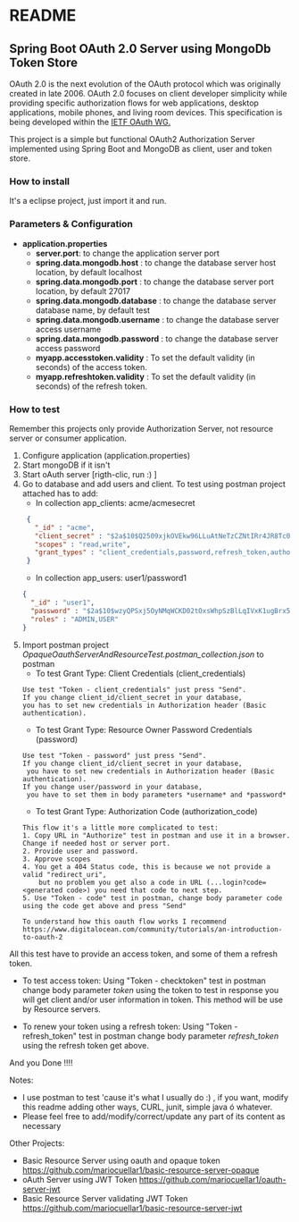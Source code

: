 # README

## Spring Boot OAuth 2.0 Server using MongoDb Token Store

OAuth 2.0 is the next evolution of the OAuth protocol which was originally created in late 2006. OAuth 2.0 focuses on client developer simplicity while providing specific authorization flows for web applications, desktop applications, mobile phones, and living room devices. This specification is being developed within the [IETF OAuth WG.](https://www.ietf.org/mailman/listinfo/oauth)

This project is a simple but functional OAuth2 Authorization Server implemented using Spring Boot and MongoDB as client, user and token store. 

### How to install
It's a eclipse project, just import it and run.

### Parameters & Configuration
* **application.properties**
  * **server.port**: to change the application server port
  * **spring.data.mongodb.host** : to change the database server host location, by default localhost
  * **spring.data.mongodb.port** : to change the database server port location, by default 27017
  * **spring.data.mongodb.database** : to change the database server database name, by default test
  * **spring.data.mongodb.username** : to change the database server access username
  * **spring.data.mongodb.password** : to change the database server access password
  * **myapp.accesstoken.validity** : To set the default validity (in seconds) of the access token.
  * **myapp.refreshtoken.validity** : To set the default validity (in seconds) of the refresh token.

### How to test

Remember this projects only provide Authorization Server, not resource server or consumer application.

1. Configure application (application.properties)
2. Start mongoDB if it isn't
3. Start oAuth server [rigth-clic, run  :) ]
4. Go to database and add users and client. To test using postman project attached has to add:
   * In collection app_clients:  acme/acmesecret
   ```json
    {
      "_id" : "acme",
      "client_secret" : "$2a$10$Q2509xjkOVEkw96LLuAtNeTzCZNtIRr4JR8Tc0IykmPYS//046uHa",
      "scopes" : "read,write",
      "grant_types" : "client_credentials,password,refresh_token,authorization_code"
    }
    ```
   * In collection app_users:  user1/password1
    ```json
    {
      "_id" : "user1",
      "password" : "$2a$10$wzyQPSxj5OyNMqWCKD02tOxsWhpSzBlLqIVxK1ugBrx5iGtKJufsG",
      "roles" : "ADMIN,USER"
    }
    ```
5. Import postman project *OpaqueOauthServerAndResourceTest.postman_collection.json* to postman
   * To test Grant Type: Client Credentials (client_credentials)
   ```
   Use test "Token - client_credentials" just press "Send". 
   If you change client_id/client_secret in your database, 
   you has to set new credentials in Authorization header (Basic authentication). 
   ```
   * To test Grant Type: Resource Owner Password Credentials (password)
   ```
   Use test "Token - password" just press "Send". 
   If you change client_id/client_secret in your database, 
    you have to set new credentials in Authorization header (Basic authentication).
   If you change user/password in your database,
    you have to set them in body parameters *username* and *password*
   ```
   * To test Grant Type: Authorization Code (authorization_code)
   ```
   This flow it's a little more complicated to test:
   1. Copy URL in "Authorize" test in postman and use it in a browser. Change if needed host or server port.
   2. Provide user and password.
   3. Approve scopes
   4. You get a 404 Status code, this is because we not provide a valid "redirect_uri", 
       but no problem you get also a code in URL (...login?code=<generated code>) you need that code to next step.
   5. Use "Token - code" test in postman, change body parameter code using the code get above and press "Send"
   
   To understand how this oauth flow works I recommend 
   https://www.digitalocean.com/community/tutorials/an-introduction-to-oauth-2
   
   ```
All this test have to provide an access token, and some of them a refresh token.

* To test access token: Using "Token - checktoken" test in postman change body parameter *token* using the token to test in response you will get client and/or user information in token. This method will be use by Resource servers.

* To renew your token using a refresh token: Using "Token - refresh_token" test in postman change body parameter *refresh_token* using the refresh token get above.

   
And you Done !!!!

Notes:
- I use postman to test 'cause it's what I usually do :) , if you want, modify this readme adding other ways, CURL, junit, simple java ó whatever.
- Please feel free to add/modify/correct/update any part of its content as necessary

Other Projects:
- Basic Resource Server using oauth and opaque token https://github.com/mariocuellar1/basic-resource-server-opaque
- oAuth Server using JWT Token https://github.com/mariocuellar1/oauth-server-jwt
- Basic Resource Server validating JWT Token https://github.com/mariocuellar1/basic-resource-server-jwt

   
   
